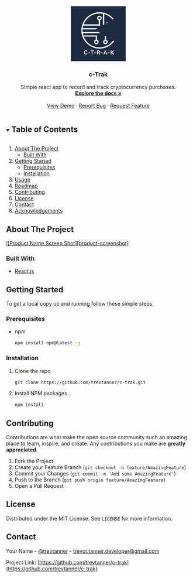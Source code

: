 <!--
*** Thanks for checking out the Best-README-Template. If you have a suggestion
*** that would make this better, please fork the repo and create a pull request
*** or simply open an issue with the tag "enhancement".
*** Thanks again! Now go create something AMAZING! :D
***
***
***
*** To avoid retyping too much info. Do a search and replace for the following:
*** trevtanner, c-trak, @trevtanner, trevor.tanner.developer@gmail.com, c-Trak, project_description
-->



<!-- PROJECT SHIELDS -->
<!--
*** I'm using markdown "reference style" links for readability.
*** Reference links are enclosed in brackets [ ] instead of parentheses ( ).
*** See the bottom of this document for the declaration of the reference variables
*** for contributors-url, forks-url, etc. This is an optional, concise syntax you may use.
*** https://www.markdownguide.org/basic-syntax/#reference-style-links
-->


<!-- PROJECT LOGO -->
<br />
<p align="center">
  <a href="https://github.com/trevtanner/c-trak">
    <img src="public/logocrop.svg" alt="Logo" width="150" height="150">
  </a>

  <h3 align="center">c-Trak</h3>

  <p align="center">
    Simple react app to record and track cryptocurrency purchases. 
    <br />
    <a href="https://github.com/trevtanner/c-trak"><strong>Explore the docs »</strong></a>
    <br />
    <br />
    <a href="https://github.com/trevtanner/c-trak">View Demo</a>
    ·
    <a href="https://github.com/trevtanner/c-trak/issues">Report Bug</a>
    ·
    <a href="https://github.com/trevtanner/c-trak/issues">Request Feature</a>
  </p>
</p>



<!-- TABLE OF CONTENTS -->
<details open="open">
  <summary><h2 style="display: inline-block">Table of Contents</h2></summary>
  <ol>
    <li>
      <a href="#about-the-project">About The Project</a>
      <ul>
        <li><a href="#built-with">Built With</a></li>
      </ul>
    </li>
    <li>
      <a href="#getting-started">Getting Started</a>
      <ul>
        <li><a href="#prerequisites">Prerequisites</a></li>
        <li><a href="#installation">Installation</a></li>
      </ul>
    </li>
    <li><a href="#usage">Usage</a></li>
    <li><a href="#roadmap">Roadmap</a></li>
    <li><a href="#contributing">Contributing</a></li>
    <li><a href="#license">License</a></li>
    <li><a href="#contact">Contact</a></li>
    <li><a href="#acknowledgements">Acknowledgements</a></li>
  </ol>
</details>



<!-- ABOUT THE PROJECT -->
## About The Project

[![Product Name Screen Shot][product-screenshot]](https://example.com)


### Built With

* [React.js](https://reactjs.org/)



<!-- GETTING STARTED -->
## Getting Started

To get a local copy up and running follow these simple steps.

### Prerequisites

* npm
  ```sh
  npm install npm@latest -g
  ```

### Installation

1. Clone the repo
   ```sh
   git clone https://github.com/trevtanner/c-trak.git
   ```
2. Install NPM packages
   ```sh
   npm install
   ```



<!-- USAGE EXAMPLES
## Usage

Use this space to show useful examples of how a project can be used. Additional screenshots, code examples and demos work well in this space. You may also link to more resources.

_For more examples, please refer to the [Documentation](https://example.com)_ -->



<!-- ROADMAP
## Roadmap

See the [open issues](https://github.com/trevtanner/c-trak/issues) for a list of proposed features (and known issues). -->



<!-- CONTRIBUTING -->
## Contributing

Contributions are what make the open source community such an amazing place to learn, inspire, and create. Any contributions you make are **greatly appreciated**.

1. Fork the Project
2. Create your Feature Branch (`git checkout -b feature/AmazingFeature`)
3. Commit your Changes (`git commit -m 'Add some AmazingFeature'`)
4. Push to the Branch (`git push origin feature/AmazingFeature`)
5. Open a Pull Request



<!-- LICENSE -->
## License

Distributed under the MIT License. See `LICENSE` for more information.



<!-- CONTACT -->
## Contact

Your Name - [@trevtanner](https://twitter.com/@trevtanner) - trevor.tanner.developer@gmail.com

Project Link: [https://github.com/trevtanner/c-trak](https://github.com/trevtanner/c-trak)



<!-- ACKNOWLEDGEMENTS
## Acknowledgements

* []()
* []()
* []() -->





<!-- MARKDOWN LINKS & IMAGES -->
<!-- https://www.markdownguide.org/basic-syntax/#reference-style-links -->
[contributors-shield]: https://img.shields.io/github/contributors/trevtanner/repo.svg?style=for-the-badge
[contributors-url]: https://github.com/trevtanner/c-trak/graphs/contributors
[forks-shield]: https://img.shields.io/github/forks/trevtanner/repo.svg?style=for-the-badge
[forks-url]: https://github.com/trevtanner/c-trak/network/members
[stars-shield]: https://img.shields.io/github/stars/trevtanner/repo.svg?style=for-the-badge
[stars-url]: https://github.com/trevtanner/c-trak/stargazers
[issues-shield]: https://img.shields.io/github/issues/trevtanner/repo.svg?style=for-the-badge
[issues-url]: https://github.com/trevtanner/c-trak/issues
[license-shield]: https://img.shields.io/github/license/trevtanner/repo.svg?style=for-the-badge
[license-url]: https://github.com/trevtanner/c-trak/blob/master/LICENSE.txt
[linkedin-shield]: https://img.shields.io/badge/-LinkedIn-black.svg?style=for-the-badge&logo=linkedin&colorB=555
[linkedin-url]: https://linkedin.com/in/trevtanner